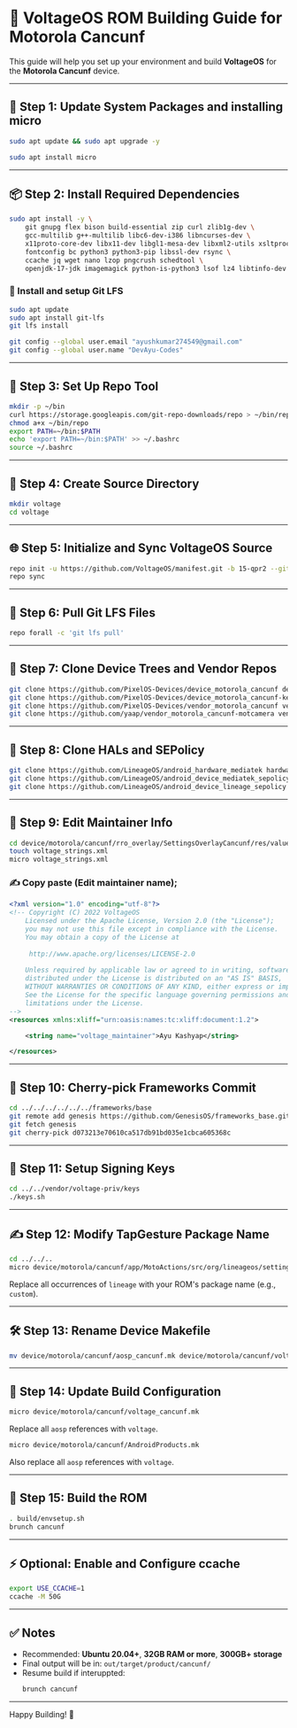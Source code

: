 # 📱 VoltageOS ROM Building Guide for Motorola Cancunf

This guide will help you set up your environment and build **VoltageOS** for the **Motorola Cancunf** device.

---

## 🧩 Step 1: Update System Packages and installing micro

```bash
sudo apt update && sudo apt upgrade -y
```
```bash
sudo apt install micro
```

---

## 📦 Step 2: Install Required Dependencies

```bash
sudo apt install -y \
    git gnupg flex bison build-essential zip curl zlib1g-dev \
    gcc-multilib g++-multilib libc6-dev-i386 libncurses-dev \
    x11proto-core-dev libx11-dev libgl1-mesa-dev libxml2-utils xsltproc unzip \
    fontconfig bc python3 python3-pip libssl-dev rsync \
    ccache jq wget nano lzop pngcrush schedtool \
    openjdk-17-jdk imagemagick python-is-python3 lsof lz4 libtinfo-dev
```

### 🔄 Install and setup Git LFS

```bash
sudo apt update
sudo apt install git-lfs
git lfs install
```

```bash
git config --global user.email "ayushkumar274549@gmail.com"
git config --global user.name "DevAyu-Codes"
```

---

## 🧰 Step 3: Set Up Repo Tool

```bash
mkdir -p ~/bin
curl https://storage.googleapis.com/git-repo-downloads/repo > ~/bin/repo
chmod a+x ~/bin/repo
export PATH=~/bin:$PATH
echo 'export PATH=~/bin:$PATH' >> ~/.bashrc
source ~/.bashrc
```

---

## 📁 Step 4: Create Source Directory

```bash
mkdir voltage
cd voltage
```

---

## 🌐 Step 5: Initialize and Sync VoltageOS Source

```bash
repo init -u https://github.com/VoltageOS/manifest.git -b 15-qpr2 --git-lfs
repo sync
```

---

## 🔄 Step 6: Pull Git LFS Files

```bash
repo forall -c 'git lfs pull'
```

---

## 📱 Step 7: Clone Device Trees and Vendor Repos

```bash
git clone https://github.com/PixelOS-Devices/device_motorola_cancunf device/motorola/cancunf
git clone https://github.com/PixelOS-Devices/device_motorola_cancunf-kernel device/motorola/cancunf-kernel
git clone https://github.com/PixelOS-Devices/vendor_motorola_cancunf vendor/motorola/cancunf
git clone https://github.com/yaap/vendor_motorola_cancunf-motcamera vendor/motorola/cancunf-motcamera
```

---

## 🧱 Step 8: Clone HALs and SEPolicy

```bash
git clone https://github.com/LineageOS/android_hardware_mediatek hardware/mediatek
git clone https://github.com/LineageOS/android_device_mediatek_sepolicy_vndr device/mediatek/sepolicy_vndr
git clone https://github.com/LineageOS/android_device_lineage_sepolicy device/lineage/sepolicy
```

---

## 🧪 Step 9: Edit Maintainer Info

```bash
cd device/motorola/cancunf/rro_overlay/SettingsOverlayCancunf/res/values
touch voltage_strings.xml
micro voltage_strings.xml
```

### ✍️ Copy paste (Edit maintainer name);
```xml
<?xml version="1.0" encoding="utf-8"?>
<!-- Copyright (C) 2022 VoltageOS
    Licensed under the Apache License, Version 2.0 (the "License");
    you may not use this file except in compliance with the License.
    You may obtain a copy of the License at
    
     http://www.apache.org/licenses/LICENSE-2.0
     
    Unless required by applicable law or agreed to in writing, software
    distributed under the License is distributed on an "AS IS" BASIS,
    WITHOUT WARRANTIES OR CONDITIONS OF ANY KIND, either express or implied.
    See the License for the specific language governing permissions and
    limitations under the License.
-->
<resources xmlns:xliff="urn:oasis:names:tc:xliff:document:1.2">

    <string name="voltage_maintainer">Ayu Kashyap</string>

</resources>
```

---

## 🧬 Step 10: Cherry-pick Frameworks Commit

```bash
cd ../../../../../../frameworks/base
git remote add genesis https://github.com/GenesisOS/frameworks_base.git
git fetch genesis
git cherry-pick d073213e70610ca517db91bd035e1cbca605368c
```

---

## 🔑 Step 11: Setup Signing Keys

```bash
cd ../../vendor/voltage-priv/keys
./keys.sh
```

---

## ✍️ Step 12: Modify TapGesture Package Name

```bash
cd ../../..
micro device/motorola/cancunf/app/MotoActions/src/org/lineageos/settings/device/actions/TapGestureSettings.java
```

Replace all occurrences of `lineage` with your ROM's package name (e.g., `custom`).

---

## 🛠️ Step 13: Rename Device Makefile

```bash
mv device/motorola/cancunf/aosp_cancunf.mk device/motorola/cancunf/voltage_cancunf.mk
```

---

## 🧾 Step 14: Update Build Configuration

```bash
micro device/motorola/cancunf/voltage_cancunf.mk
```

Replace all `aosp` references with `voltage`.

```bash
micro device/motorola/cancunf/AndroidProducts.mk
```

Also replace all `aosp` references with `voltage`.

---

## 🚀 Step 15: Build the ROM

```bash
. build/envsetup.sh
brunch cancunf
```

---

## ⚡ Optional: Enable and Configure ccache

```bash
export USE_CCACHE=1
ccache -M 50G
```

---

## ✅ Notes

- Recommended: **Ubuntu 20.04+**, **32GB RAM or more**, **300GB+ storage**
- Final output will be in: `out/target/product/cancunf/`
- Resume build if interuppted:
  ```bash
  brunch cancunf
  ```

---

Happy Building! 🚀
